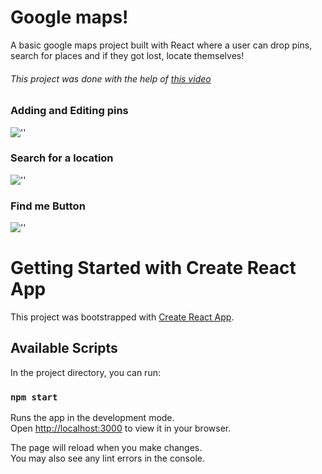 # Google maps!

A basic google maps project built with React where a user can drop pins, search for places and if they got lost, locate themselves!

###### This project was done with the help of [this video](https://www.youtube.com/watch?v=WZcxJGmLbSo)

### Adding and Editing pins

![''](https://media3.giphy.com/media/0CM8KneHGmKrL6kVFv/giphy.gif?cid=790b761146f684f7e4984d0f0d746dcb2dfccc854543d5d0&rid=giphy.gif&ct=g)

### Search for a location

![''](https://media2.giphy.com/media/r9JVe4PULwlOP0sEsr/giphy.gif?cid=790b76110ef42b89bb4238bbe74fd4bf5d689930ab77cce6&rid=giphy.gif&ct=g)

### Find me Button

![''](https://media4.giphy.com/media/kmGPpL4RN9Spvrkpiw/giphy.gif?cid=790b76118dbce216275a5d3062d3906841d51b0b078c05c0&rid=giphy.gif&ct=g)

# Getting Started with Create React App

This project was bootstrapped with [Create React App](https://github.com/facebook/create-react-app).

## Available Scripts

In the project directory, you can run:

### `npm start`

Runs the app in the development mode.\
Open [http://localhost:3000](http://localhost:3000) to view it in your browser.

The page will reload when you make changes.\
You may also see any lint errors in the console.
